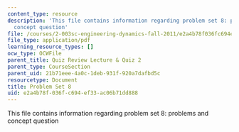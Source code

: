 ```yaml
---
content_type: resource
description: 'This file contains information regarding problem set 8: problems and
  concept question'
file: /courses/2-003sc-engineering-dynamics-fall-2011/e2a4b78f036fc694ef33ac06b71dd888_MIT2_003SCF11_pset8.pdf
file_type: application/pdf
learning_resource_types: []
ocw_type: OCWFile
parent_title: Quiz Review Lecture & Quiz 2
parent_type: CourseSection
parent_uid: 21b71eee-4a0c-1deb-931f-920a7dafbd5c
resourcetype: Document
title: Problem Set 8
uid: e2a4b78f-036f-c694-ef33-ac06b71dd888
---
```

This file contains information regarding problem set 8: problems and concept question

